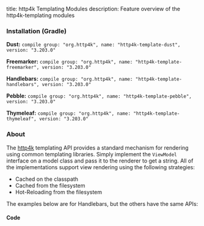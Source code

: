 title: http4k Templating Modules
description: Feature overview of the http4k-templating modules

### Installation (Gradle)
**Dust:** ```compile group: "org.http4k", name: "http4k-template-dust", version: "3.203.0"```

**Freemarker:** ```compile group: "org.http4k", name: "http4k-template-freemarker", version: "3.203.0"```

**Handlebars:** ```compile group: "org.http4k", name: "http4k-template-handlebars", version: "3.203.0"```

**Pebble:** ```compile group: "org.http4k", name: "http4k-template-pebble", version: "3.203.0"```

**Thymeleaf:** ```compile group: "org.http4k", name: "http4k-template-thymeleaf", version: "3.203.0"```

### About
The [http4k] templating API provides a standard mechanism for rendering using common templating libraries. Simply implement the `ViewModel` interface on a model class and pass it to the renderer to get a string. All of the implementations support view rendering using the following strategies:

* Cached on the classpath
* Cached from the filesystem
* Hot-Reloading from the filesystem

The examples below are for Handlebars, but the others have the same APIs:

#### Code  [<img class="octocat"/>](https://github.com/http4k/http4k/blob/master/src/docs/guide/modules/templating/example.kt)

 <script src="https://gist-it.appspot.com/https://github.com/http4k/http4k/blob/master/src/docs/guide/modules/templating/example.kt"></script>

[http4k]: https://http4k.org
